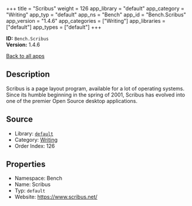 ﻿+++
title = "Scribus"
weight = 126
app_library = "default"
app_category = "Writing"
app_typ = "default"
app_ns = "Bench"
app_id = "Bench.Scribus"
app_version = "1.4.6"
app_categories = ["Writing"]
app_libraries = ["default"]
app_types = ["default"]
+++

**ID:** `Bench.Scribus`  
**Version:** 1.4.6  
<!--more-->

[Back to all apps](/apps/)

## Description
Scribus is a page layout program, available for a lot of operating systems.
Since its humble beginning in the spring of 2001, Scribus has evolved into
one of the premier Open Source desktop applications.

## Source

* Library: [`default`](/app_libraries/default)
* Category: [Writing](/app_categories/writing)
* Order Index: 126

## Properties

* Namespace: Bench
* Name: Scribus
* Typ: `default`
* Website: <https://www.scribus.net/>

